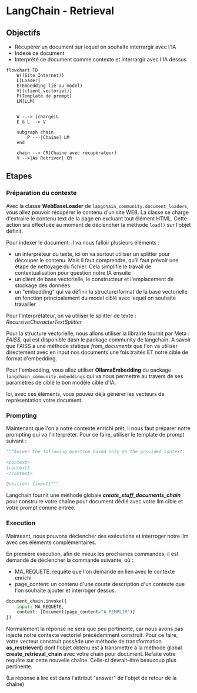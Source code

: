 # LangChain - Retrieval

## Objectifs

* Récupérer un document sur lequel on souhaite interrargir avec l'IA
* Indexé ce document
* Interprété ce document comme contexte et interrargir avec l'IA dessus

```mermaid
flowchart TD
    W((Site Internet))
    L[Loader]
    E(Embedding lié au model)
    V[(client vectoriel)]
    P(Template de prompt)
    LM[LLM]
    

    W -.-> |chargé|L
    E & L --> V

    subgraph chain
        P ---|Chaine| LM
    end

    chain --> CR(Chaine avec récupérateur)
    V -->|As Retriver| CR

```

## Etapes

### Préparation du contexte

Avec la classe **WebBaseLoader** de `langchain_community.document_loaders`, vous allez pouvoir récupérer le contenu d'un site WEB.
La classe se charge d'extraire le contenu text de la page en excluant tout élément HTML. Cette action sra effectuée au moment de déclencher la méthode `load()` sur l'objet définit.

Pour indexer le document, il va nous falloir plusieurs éléments :

* un interpréteur du texte, ici on va surtout utiliser un splitter pour découper le contenu. Mais il faut comprendre, qu'il faut prévoir une étape de nettoyage du fichier. Cela simplifie le travail de contextualisation pour question notre IA ensuite
* un client de base vectorielle, le constructeur et l'emplacement de stockage des données
* un "embedding" qui va définir la structure/format de la base vectorielle en fonction principalement du model ciblé avec lequel on souhaite travailler

Pour l'interprétateur, on va utiliser le splitter de texte : _RecursiveCharacterTextSplitter_

Pour la structure vectorielle, nous allons utiliser la librairie fournit par Meta : _FAISS_, qui est disponible dasn le package community de langchain.
A savoir que FAISS a une méthode statique _from_documents_ que l'on va utiliser directement avec en input nos documents une fois traités ET notre cible de format d'embedding.

Pour l'embedding, vous allez utiliser **OllamaEmbedding** du package `langchain_community.embeddings` qui va nous permettre au travers de ses paramètres de ciblé le bon modèle cible d'IA.

Ici, avec ces éléments, vous pouvez déjà générer les vecteurs de représentation votre document.

### Prompting

Maintenant que l'on a notre contexte enrichi prêt, il nous faut préparer notre prompting qui va l'interpréter. Pour ce faire, utiliser le template de prompt suivant :

```python
"""Answer the following question based only on the provided context:

<context>
{context}
</context>

Question: {input}"""
```

Langchain fournit une méthode globale _**create_stuff_documents_chain**_ pour construire votre chaîne pour document dédié avec votre llm cible et votre prompt comme entrée.

### Execution

Mainteant, nous pouvons déclencher des exécutions et interroger notre llm avec ces éléments complémentaires.

En première exécution, afin de mieux les prochaines commandes, il est demandé de déclencher la commande suivante, où :

* MA_REQUETE: requête que l'on demande en lien avec le contexte enrichi
* page_content: un contenu d'une courte description d'un contexte que l'on souhaite ajouter et interroger dessus.

```python
document_chain.invoke({
    input: MA_REQUETE,
    context: [Document(page_content="A_REMPLIR")]
})
```

Normalement la réponse ne sera que peu pertinente, car nous avons pas injecté notre contexte vectoriel précédemment construit. 
Pour ce faire, votre vecteur construit possède une méthode de transformation **as_restriever()** dont l'objet obtenu est à transmettre à la méthode global **create_retrieval_chain** avec votre chain pour document.
Refaite votre requête sur cette nouvelle chaîne. Celle-ci devrait-être beaucoup plus pertinente. 

(La réponse à lire est dans l'attribut "answer" de l'objet de retour de la chaîne)